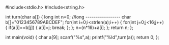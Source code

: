 #include<stdio.h>
#include<string.h>

int turn(char a[])
{
    long int n=0;   //long -----------------
    char b[]="0123456789ABCDEF";
    for(int i=0;i<strlen(a);i++)
    {
        for(int j=0;j<16;j++)
        {
            if(a[i]==b[j]) 
            {
                a[i]=j;
                break;
            };
        };
        n=(n*16)+a[i];
    };
    return n;
};

int main(void)
{
    char a[9];
    scanf("%s",a);
    printf("%ld",turn(a));
    return 0;
};